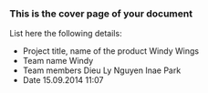 ### This is the cover page of your document

List here the following details:
* Project title, name of the product
Windy Wings
* Team name
Windy
* Team members
Dieu Ly Nguyen
Inae Park
* Date
15.09.2014 11:07

